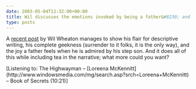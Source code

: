 ```yaml
---
date: 2003-05-04T12:32:00+00:00
title: Wil discusses the emotions invoked by being a father&#8230; and he mentions tea!
type: posts
---
```

A [recent post](http://www.wilwheaton.net/mt/archives/001272.php) by Wil Wheaton manages to show his flair for descriptive writing, his complete geekness (surrender to it folks, it is the only way), and the joy a father feels when he is admired by his step son. And it does all of this while including tea in the narrative; what more could you want?

<div class="media">
  [Listening to: The Highwayman &#8211; [Loreena McKennitt](http://www.windowsmedia.com/mg/search.asp?srch=Loreena+McKennitt) &#8211; Book of Secrets (10:21)]
</div>
